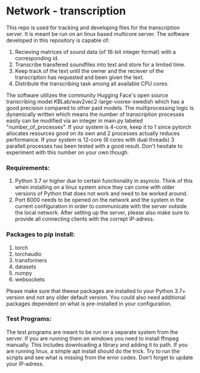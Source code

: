 # Network - transcription

This repo is used for tracking and developing files for the transcription server. It is meant be run on an linux based multicore server. The software developed in this repository is capable of:
<ol>
  <li>Recieving matrices of sound data (of 16-bit integer format) with a corresponding id.</li>
  <li>Transcribe transfered soundfiles into text and store for a limited time.</li>
  <li>Keep track of the text until the owner and the reciever of the transcription has requested and been given the text.</li>
  <li>Distribute the transcribing task among all available CPU cores.</li>
</ol>
The software utilizes the community Hugging Face's open source transcribing model KBLab/wav2vec2-large-voxrex-swedish which has a good precision compared to other paid models. The multiprocessing logic is dynamically written which means the number of transcription processes easily can be modified via an integer in main.py labeled "number_of_processes". If your system is 4-core, keep it to 1 since pytorch allocates resources good on its own and 2 processes actually reduces performance. If your system is 12-core (6 cores with dual threads) 3 parallell processes has been tested with a good result. Don't hesitate to experiment with this number on your own though. 

### Requirements:
<ol>
  <li>Python 3.7 or higher due to certain functionality in asyncio. Think of this when installing on a linux system since they can come with older versions of Python that does not work and need to be worked around.</li>
  <li>
  Port 6000 needs to be opened on the network and the system in the current configuration in order to communicate with the server outside the local network. After setting up the server, please also make sure to provide all connecting clients with the corrept IP-adress. 
  </li>
</ol>

### Packages to pip install:
<ol>
  <li>torch</li>
  <li>torchaudio</li>
  <li>transformers</li>
  <li>datasets</li>
  <li>numpy</li>
  <li>websockets</li>
</ol>
Please make sure that theese packages are installed to your Python 3.7+ version and not any older default version. You could also need additional packages dependent on what is pre-installed in your configuration. 

### Test Programs:
The test programs are meant to be run on a separate system from the server. If you are running them on windows you need to install ffmpeg manually. This includes downloading a library and adding it to path. If you are running linux, a simple apt install should do the trick. Try to run the scripts and see what is missing from the error codes. Don't forget to update your IP-adress.
